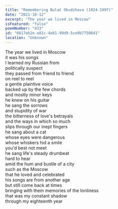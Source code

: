 ```yaml
---
title: "Remembering Bulat Okudzhava (1924-1997)"
date: "2021-10-12"
excerpt: "The year we lived in Moscow"
isFeatured: "false"
poemNumber: "433"
id: "0817eb2e-a81c-4e81-99d9-5ce9b7750841"
location: "Unknown"
---
```


The year we lived in Moscow  
it was his songs  
I learned my Russian from  
politically suspect  
they passed from friend to friend  
on reel to reel  
a gentle plaintive voice  
backed up by the few chords  
and mostly minor keys  
he knew on his guitar  
he sang the sorrows  
and stupidity of war  
the bitterness of love's betrayals  
and the ways in which so much  
slips through our inept fingers  
he sang about a cat  
whose eyes were dangerous  
whose whiskers hid a smile  
you'd best not meet  
he sang life's steady drumbeat  
hard to hear  
amid the hum and bustle of a city  
such as the Moscow  
that he loved and celebrated  
his songs are from another age  
but still come back at times  
bringing with them memories of the lonliness  
that was my constant shadow  
through my eighteenth year
